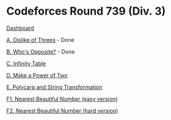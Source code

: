 # Codeforces Round 739 (Div. 3)

[Dashboard](https://codeforces.com/contest/1560)

[A. Dislike of Threes](https://codeforces.com/contest/1560/problem/A) - Done

[B. Who's Opposite?](https://codeforces.com/contest/1560/problem/B) - Done

[C. Infinity Table](https://codeforces.com/contest/1560/problem/C)

[D. Make a Power of Two](https://codeforces.com/contest/1560/problem/D)

[E. Polycarp and String Transformation](https://codeforces.com/contest/1560/problem/E)

[F1. Nearest Beautiful Number (easy version)](https://codeforces.com/contest/1560/problem/F1)

[F2. Nearest Beautiful Number (hard version)](https://codeforces.com/contest/1560/problem/F2)
